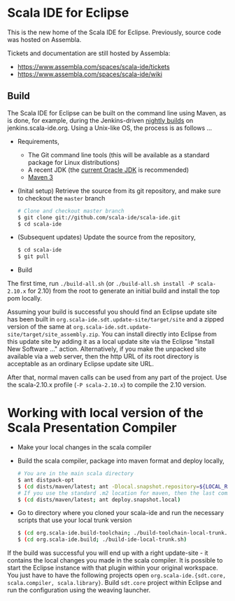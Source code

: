 Scala IDE for Eclipse
==============

This is the new home of the Scala IDE for Eclipse. Previously, source code was hosted on Assembla.

Tickets and documentation are still hosted by Assembla:

* https://www.assembla.com/spaces/scala-ide/tickets
* https://www.assembla.com/spaces/scala-ide/wiki


Build
-------

The Scala IDE for Eclipse can be built on the command line using Maven, as is done, for example, during the Jenkins-driven [nightly builds](http://jenkins.scala-ide.org) on jenkins.scala-ide.org. Using a Unix-like OS, the process is as follows ...

* Requirements,
    * The Git command line tools (this will be available as a standard package for Linux distributions)
    * A recent JDK (the [current Oracle JDK](http://www.oracle.com/technetwork/java/javase/downloads/index.html) is recommended)
    * [Maven 3](http://maven.apache.org/download.html)

* (Inital setup) Retrieve the source from its git repository, and make sure to checkout the `master` branch

	```bash
	# Clone and checkout master branch
	$ git clone git://github.com/scala-ide/scala-ide.git
	$ cd scala-ide
	```

* (Subsequent updates) Update the source from the repository,

	```bash
	$ cd scala-ide
	$ git pull
	```

* Build

The first time, run ``./build-all.sh`` (or ``./build-all.sh install -P scala-2.10.x`` for 2.10) from the root to generate an initial build and install the top pom locally.

Assuming your build is successful you should find an Eclipse update site has been built in `org.scala-ide.sdt.update-site/target/site` and a zipped version of the same at `org.scala-ide.sdt.update-site/target/site_assembly.zip`. You can install directly into Eclipse from this update site by adding it as a local update site via the Eclipse "Install New Software ..." action. Alternatively, if you make the unpacked site available via a web server, then the http URL of its root directory is acceptable as an ordinary Eclipse update site URL.

After that, normal maven calls can be used from any part of the project. Use the scala-2.10.x profile (``-P scala-2.10.x``) to compile the 2.10 version.


Working with local version of the Scala Presentation Compiler
==========================

  * Make your local changes in the scala compiler 
  * Build the scala compiler, package into maven format and deploy locally,

	```bash
	# You are in the main scala directory
	$ ant distpack-opt
	$ (cd dists/maven/latest; ant -Dlocal.snapshot.repository=${LOCAL_REPO} -Dlocal.release.repository=${LOCAL_REPO} deploy.snapshot.local)
	# If you use the standard .m2 location for maven, then the last command reduces to
	$ (cd dists/maven/latest; ant deploy.snapshot.local)
	```

  * Go to directory where you cloned your scala-ide and run the necessary scripts that use your local trunk version

	```bash
	$ (cd org.scala-ide.build-toolchain; ./build-toolchain-local-trunk.sh)
	$ (cd org.scala-ide.build; ./build-ide-local-trunk.sh)
	```

If the build was successful you will end up with a right update-site - it contains the local changes you made in the scala compiler. It is possible to start the Eclipse instance with that plugin within your original workspace. You just have to have the following projects open `org.scala-ide.{sdt.core, scala.compiler, scala.library}`. Build `sdt.core` project within Eclipse and run the configuration using the weaving launcher.
